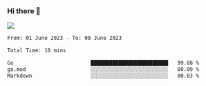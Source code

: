 ### Hi there 👋️

![](https://komarev.com/ghpvc/?username=Loner1024)

<!--START_SECTION:waka-->

```txt
From: 01 June 2023 - To: 08 June 2023

Total Time: 10 mins

Go                         █████████████████████████   99.88 %
go.mod                     ░░░░░░░░░░░░░░░░░░░░░░░░░   00.09 %
Markdown                   ░░░░░░░░░░░░░░░░░░░░░░░░░   00.03 %
```

<!--END_SECTION:waka-->



